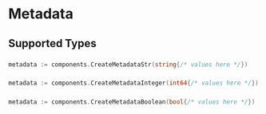 # Metadata


## Supported Types

### 

```go
metadata := components.CreateMetadataStr(string{/* values here */})
```

### 

```go
metadata := components.CreateMetadataInteger(int64{/* values here */})
```

### 

```go
metadata := components.CreateMetadataBoolean(bool{/* values here */})
```

